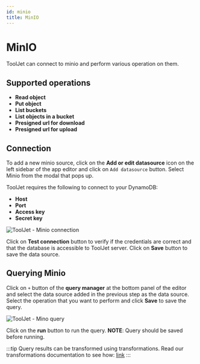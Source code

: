 ```yaml
---
id: minio
title: MinIO
---
```


# MinIO

ToolJet can connect to minio and perform various operation on them.

## Supported operations

- **Read object**
- **Put object**
- **List buckets**
- **List objects in a bucket**
- **Presigned url for download**
- **Presigned url for upload**

## Connection

To add a new minio source, click on the **Add or edit datasource** icon on the left sidebar of the app editor and click on `Add datasource` button. Select Minio from the modal that pops up.

ToolJet requires the following to connect to your DynamoDB:

- **Host**
- **Port**
- **Access key**
- **Secret key**

<div style={{textAlign: 'center'}}>

![ToolJet - Minio connection](/img/datasource-reference/minio-connect.png)

</div>

Click on **Test connection** button to verify if the credentials are correct and that the database is accessible to ToolJet server. Click on **Save** button to save the data source.

## Querying Minio

Click on `+` button of the **query manager** at the bottom panel of the editor and select the data source added in the previous step as the data source. Select the operation that you want to perform and click **Save** to save the query.

![ToolJet - Mino query](/img/datasource-reference/minio-query.png)

Click on the **run** button to run the query. 
**NOTE**: Query should be saved before running.

:::tip
Query results can be transformed using transformations. Read our transformations documentation to see how: [link](/docs/tutorial/transformations)
:::
